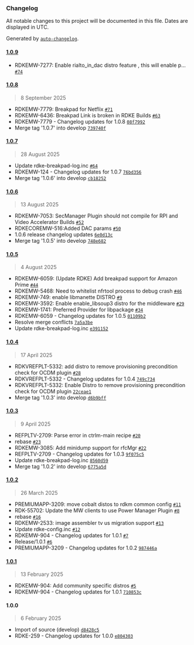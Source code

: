 ### Changelog

All notable changes to this project will be documented in this file. Dates are displayed in UTC.

Generated by [`auto-changelog`](https://github.com/CookPete/auto-changelog).

#### [1.0.9](https://github.com/rdkcentral/rdke-common-config/compare/2.0.0...1.0.9)

- RDKEMW-7277: Enable rialto_in_dac distro feature , this will enable p… [`#74`](https://github.com/rdkcentral/rdke-common-config/pull/74)

#### [1.0.8](https://github.com/rdkcentral/rdke-common-config/compare/1.0.7...1.0.8)

> 8 September 2025

- RDKEMW-7779: Breakpad for Netflix [`#71`](https://github.com/rdkcentral/rdke-common-config/pull/71)
- RDKEMW-6436: Breakpad Link is broken in RDKE Builds [`#63`](https://github.com/rdkcentral/rdke-common-config/pull/63)
- RDKEMW-7779 - Changelog updates for 1.0.8 [`08f7992`](https://github.com/rdkcentral/rdke-common-config/commit/08f7992accf69e2d1a838d9070d7eacf441e1cba)
- Merge tag '1.0.7' into develop [`739740f`](https://github.com/rdkcentral/rdke-common-config/commit/739740fb700aef5b1f8fae061936bb195853781f)

#### [1.0.7](https://github.com/rdkcentral/rdke-common-config/compare/1.0.6...1.0.7)

> 28 August 2025

- Update rdke-breakpad-log.inc [`#64`](https://github.com/rdkcentral/rdke-common-config/pull/64)
- RDKEMW-124 - Changelog updates for 1.0.7 [`76bd356`](https://github.com/rdkcentral/rdke-common-config/commit/76bd35652d8ce459150e84ab36eaa2fefc26a87f)
- Merge tag '1.0.6' into develop [`cb18252`](https://github.com/rdkcentral/rdke-common-config/commit/cb182526651fc6bebcc63aaeab4e270e0770a484)

#### [1.0.6](https://github.com/rdkcentral/rdke-common-config/compare/1.0.5...1.0.6)

> 13 August 2025

- RDKEMW-7053: SecManager Plugin should not compile for RPI and Video Accelerator Builds [`#52`](https://github.com/rdkcentral/rdke-common-config/pull/52)
- RDKECOREMW-516:Added DAC params [`#50`](https://github.com/rdkcentral/rdke-common-config/pull/50)
- 1.0.6 release changelog updates [`6e0d13c`](https://github.com/rdkcentral/rdke-common-config/commit/6e0d13c093fbc8ab3ece1c0c7c733d646d1c3429)
- Merge tag '1.0.5' into develop [`748e682`](https://github.com/rdkcentral/rdke-common-config/commit/748e6821eeda2170f5bf4359323beaf80fd0d41b)

#### [1.0.5](https://github.com/rdkcentral/rdke-common-config/compare/1.0.4...1.0.5)

> 4 August 2025

- RDKEMW-6059: (Update RDKE) Add breakpad support for Amazon Prime [`#44`](https://github.com/rdkcentral/rdke-common-config/pull/44)
- RDKEMW-5468: Need to whitelist nfrtool process to debug crash [`#46`](https://github.com/rdkcentral/rdke-common-config/pull/46)
- RDKEMW-749: enable libmanette DISTRO [`#9`](https://github.com/rdkcentral/rdke-common-config/pull/9)
- RDKEMW-3592: Enable enable_libsoup3 distro for the middleware [`#29`](https://github.com/rdkcentral/rdke-common-config/pull/29)
- RDKEMW-1741: Preferred Provider for libpackage [`#34`](https://github.com/rdkcentral/rdke-common-config/pull/34)
- RDKEMW-6059 - Changelog updates for 1.0.5 [`01109b2`](https://github.com/rdkcentral/rdke-common-config/commit/01109b2765970ebdc4f1fb491a1ee8fe7bf91867)
- Resolve merge conflicts [`7a5a3be`](https://github.com/rdkcentral/rdke-common-config/commit/7a5a3bedcc1fb8461281ae350f4840e792a8d53f)
- Update rdke-breakpad-log.inc [`e391152`](https://github.com/rdkcentral/rdke-common-config/commit/e39115272842af7e31d87f5d4953810951cd89c7)

#### [1.0.4](https://github.com/rdkcentral/rdke-common-config/compare/1.0.3...1.0.4)

> 17 April 2025

- RDKVREFPLT-5332: add distro to remove provisioning precondition check for OCDM plugin [`#28`](https://github.com/rdkcentral/rdke-common-config/pull/28)
- RDKVREFPLT-5332 - Changelog updates for 1.0.4 [`749c734`](https://github.com/rdkcentral/rdke-common-config/commit/749c7347c456e9c3b7143860bab90403219b3475)
- RDKVREFPLT-5332: Enable Distro to remove provisioning precondition check for OCDM plugin [`22ceae1`](https://github.com/rdkcentral/rdke-common-config/commit/22ceae196165ab42e9e12a7b964fe1ac2f9c17ee)
- Merge tag '1.0.3' into develop [`d6b9bff`](https://github.com/rdkcentral/rdke-common-config/commit/d6b9bff981378c847bd6efcca39f4bbf0d6b3ca1)

#### [1.0.3](https://github.com/rdkcentral/rdke-common-config/compare/1.0.2...1.0.3)

> 9 April 2025

- REFPLTV-2709: Parse error in ctrlm-main recipe [`#20`](https://github.com/rdkcentral/rdke-common-config/pull/20)
- rebase [`#23`](https://github.com/rdkcentral/rdke-common-config/pull/23)
- RDKEMW-3085: Add minidump support for rfcMgr [`#22`](https://github.com/rdkcentral/rdke-common-config/pull/22)
- REFPLTV-2709 - Changelog updates for 1.0.3 [`9f075c5`](https://github.com/rdkcentral/rdke-common-config/commit/9f075c51cc3310a9c392774ae65295fff6400617)
- Update rdke-breakpad-log.inc [`8560d59`](https://github.com/rdkcentral/rdke-common-config/commit/8560d59ba4e7a41c54652d8a6ba7f3a2922cb22c)
- Merge tag '1.0.2' into develop [`6775a5d`](https://github.com/rdkcentral/rdke-common-config/commit/6775a5d67beaf7ec02af2f975ed22f528ac1b247)

#### [1.0.2](https://github.com/rdkcentral/rdke-common-config/compare/1.0.1...1.0.2)

> 26 March 2025

- PREMIUMAPP-3209: move cobalt distos to rdkm common config [`#11`](https://github.com/rdkcentral/rdke-common-config/pull/11)
- RDK-55702: Update the MW clients to use Power Manager Plugin [`#8`](https://github.com/rdkcentral/rdke-common-config/pull/8)
- rebase [`#16`](https://github.com/rdkcentral/rdke-common-config/pull/16)
- RDKEMW-2533: image assembler tv us migration support [`#13`](https://github.com/rdkcentral/rdke-common-config/pull/13)
- Update rdke-config.inc [`#12`](https://github.com/rdkcentral/rdke-common-config/pull/12)
- RDKEMW-904 - Changelog updates for 1.0.1 [`#7`](https://github.com/rdkcentral/rdke-common-config/pull/7)
- Release/1.0.1 [`#6`](https://github.com/rdkcentral/rdke-common-config/pull/6)
- PREMIUMAPP-3209 - Changelog updates for 1.0.2 [`987446a`](https://github.com/rdkcentral/rdke-common-config/commit/987446a64d10c9d909e8d4a25f720ac5d3cdef92)

#### [1.0.1](https://github.com/rdkcentral/rdke-common-config/compare/1.0.0...1.0.1)

> 13 February 2025

- RDKEMW-904: Add community specific distros [`#5`](https://github.com/rdkcentral/rdke-common-config/pull/5)
- RDKEMW-904 - Changelog updates for 1.0.1 [`710853c`](https://github.com/rdkcentral/rdke-common-config/commit/710853cb27d260230bdbf7a40ea324e5a3731690)

#### 1.0.0

> 6 February 2025

- Import of source (develop) [`d8428c5`](https://github.com/rdkcentral/rdke-common-config/commit/d8428c5ba721fe34cc080e3b9a2782409d3920eb)
- RDKE-259 - Changelog updates for 1.0.0 [`e804303`](https://github.com/rdkcentral/rdke-common-config/commit/e804303f39f1543434ace9d5edd5cecd433ecd72)
